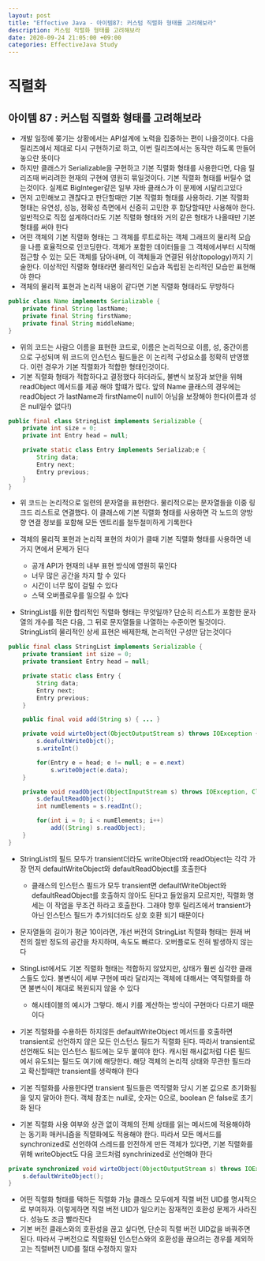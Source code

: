 ```yaml
---
layout: post
title: "Effective Java - 아이템87: 커스텀 직렬화 형태를 고려해보라"
description: 커스텀 직렬화 형태를 고려해보라
date: 2020-09-24 21:05:00 +09:00
categories: EffectiveJava Study
---
```



# 직렬화

## 아이템 87 : 커스텀 직렬화 형태를 고려해보라

- 개발 일정에 쫒기는 상황에서는 API설계에 노력을 집중하는 편이 나을것이다. 다음 릴리즈에서 제대로 다시 구현하기로 하고, 이번 릴리즈에서는 동작만 하도록 만들어놓으란 뜻이다
- 하지만 클래스가 Serializable을 구현하고 기본 직렬화 형태를 사용한다면, 다음 릴리즈때 버리려한 현재의 구현에 영원히 묶일것이다. 기본 직렬화 형태를 버릴수 없는것이다. 실제로 BigInteger같은 일부 자바 클래스가 이 문제에 시달리고있다
- 먼저 고민해보고 괜찮다고 판단할때만 기본 직렬화 형태를 사용하라. 기본 직렬화 형태는 유연성, 성능, 정확성 측면에서 신중히 고민한 후 합당할때만 사용해야 한다. 일반적으로 직접 설계하더라도 기본 직렬화 형태와 거의 같은 형태가 나올때만 기본 형태를 써야 한다
- 어떤 객체의 기본 직렬화 형태는 그 객체를 루트로하는 객체 그래프의 물리적 모습을 나름 효율적으로 인코딩한다. 객체가 포함한 데이터들을 그 객체에서부터 시작해 접근할 수 있는 모든 객체를 담아내며, 이 객체들과 연결된 위상(topology)까지 기술한다. 이상적인 직렬화 형태라면 물리적인 모습과 독립된 논리적인 모습만 표현해야 한다
- 객체의 물리적 표현과 논리적 내용이 같다면 기본 직렬화 형태라도 무방하다

```java
public class Name implements Serializable {
    private final String lastName;
    private final String firstName;
    private final String middleName;
}
```

- 위의 코드는 사람으 이름을 표현한 코드로, 이름은 논리적으로 이름, 성, 중간이름 으로 구성되며 위 코드의 인스턴스 필드들은 이 논리적 구성요소를 정확히 반영했다. 이런 경우가 기본 직렬화가 적합한 형태인것이다.
- 기본 직렬화 형태가 적합하다고 결정했다 하더라도, 불변식 보장과 보안을 위해 readObject 메서드를 제공 해야 할떄가 많다. 앞의 Name 클래스의 경우에는 readObject 가 lastName과 firstName이 null이 아님을 보장해야 한다(이름과 성은 null일수 없다!)

```java
public final class StringList implements Serializable {
    private int size = 0;
    private int Entry head = null;

    private static class Entry implements Serializab;e {
        String data;
        Entry next;
        Entry previous;
    }
}
```

- 위 코드는 논리적으로 일련의 문자열을 표현한다. 물리적으로는 문자열들을 이중 링크드 리스트로 연결했다. 이 클래스에 기본 직렬화 형태를 사용하면 각 노드의 양방향 연결 정보를 포함해 모든 엔트리를 철두철미하게 기록한다
- 객체의 물리적 표현과 논리적 표현의 차이가 클때 기본 직렬화 형태를 사용하면 네가지 면에서 문제가 된다
    * 공개 API가 현재의 내부 표현 방식에 영원히 묶인다
    * 너무 많은 공간을 차지 할 수 있다
    * 시간이 너무 많이 걸릴 수 있다
    * 스택 오버플로우를 일으킬 수 있다

- StringList를 위한 합리적인 직렬화 형태는 무엇일까? 단순히 리스트가 포함한 문자열의 개수를 적은 다음, 그 뒤로 문자열들을 나열하는 수준이면 될것이다. StringList의 물리적인 상세 표현은 배제한채, 논리적인 구성만 담는것이다

```java
public final class StringList implements Serializable {
    private transient int size = 0;
    private transient Entry head = null;

    private static class Entry {
        String data;
        Entry next;
        Entry previous;
    }

    public final void add(String s) { ... }

    private void wirteObject(ObjectOutputStream s) throws IOException {
        s.deafultWriteObjct();
        s.writeInt()

        for(Entry e = head; e != null; e = e.next)
            s.writeObject(e.data);
    }

    private void readObject(ObjectInputStream s) throws IOException, ClassNotFoundException {
        s.defaultReadObject();
        int numElements = s.readInt();

        for(int i = 0; i < numElements; i++) 
            add((String) s.readObject);
    }
}
```

- StringList의 필드 모두가 transient더라도 writeObject와 readObject는 각각 가장 먼저 defaultWriteObject와 defaultReadObject를 호출한다
    * 클래스의 인스턴스 필드가 모두 transient면 defaultWriteObject와 defaultReadObject를 호출하지 않아도 된다고 들었을지 모르지만, 직렬화 명세는 이 작업을 무조건 하라고 호출한다. 그래야 향후 릴리즈에서 transient가 아닌 인스턴스 필드가 추가되더라도 상호 호환 되기 때문이다

- 문자열들의 길이가 평균 10이라면, 개선 버전의 StringList 직렬화 형태는 원래 버전의 절반 정도의 공간을 차지하며, 속도도 빠르다. 오버플로도 전혀 발생하지 않는다
- StingList에서도 기본 직렬화 형태는 적합하지 않았지만, 상태가 훨씬 심각한 클래스들도 있다. 불변식이 세부 구현에 따라 달라지는 객체에 대해서는 역직렬화를 하면 불변식이 제대로 복원되지 않을 수 있다
    * 해시테이블의 예시가 그렇다. 해시 키를 계산하는 방식이 구현마다 다르기 때문이다

- 기본 직렬화를 수용하든 하지않든 defaultWriteObject 메서드를 호출하면 transient로 선언하지 않은 모든 인스턴스 필드가 직렬화 된다. 따라서 transient로 선언해도 되는 인스턴스 필드에는 모두 붙여야 한다. 캐시된 해시값처럼 다른 필드에서 유도되는 필드도 여기에 해당한다. 해당 객체의 논리적 상태와 무관한 필드라고 확신할때만 transient를 생략해야 한다
- 기본 직렬화를 사용한다면 transient 필드들은 역직렬화 당시 기본 값으로 초기화됨을 잊지 말아야 한다. 객체 참조는 null로, 숫자는 0으로, boolean 은 false로 초기화 된다
- 기본 직렬화 사용 여부와 상관 없이 객체의 전체 상태를 읽는 메서드에 적용해야하는 동기화 매커니즘을 직렬화에도 적용해야 한다. 따라서 모든 메서드를 synchronized로 선언하여 스레드를 안전하게 만든 객체가 있다면, 기본 직렬화를 위해 writeObject도 다음 코드처럼 synchrinized로 선언해야 한다

```java
private synchronized void wirteObject(ObjectOutputStream s) throws IOException {
    s.defaultWriteObject();
}
```

- 어떤 직렬화 형태를 택하든 직렬화 가능 클래스 모두에게 직렬 버전 UID를 명시적으로 부여하자. 이렇게하면 직렬 버전 UID가 일으키는 잠재적인 호환성 문제가 사라진다. 성능도 조금 빨라진다
- 기본 버전 클래스와의 호환성을 끊고 싶다면, 단순히 직렬 버전 UID값을 바꿔주면 된다. 따라서 구버전으로 직렬화된 인스턴스와의 호환성을 끊으려는 경우를 제외하고는 직렬버전 UID를 절대 수정하지 말자
